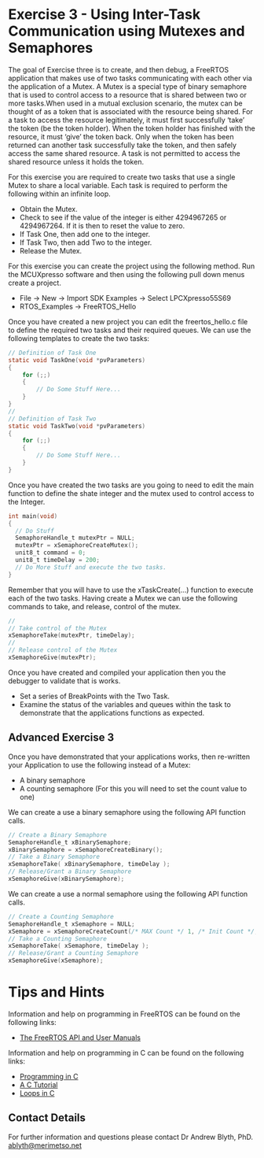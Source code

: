 # Exercise 3 - Using Inter-Task Communication using Mutexes and Semaphores

The goal of Exercise three is to create, and then debug, a FreeRTOS application that makes use of two tasks communicating with each other via the application of a Mutex. A Mutex is a special type of binary semaphore that is used to control access to a resource that is shared between two or more tasks.When used in a mutual exclusion scenario, the mutex can be thought of as a token that is associated with the resource being shared. For a task to access the resource legitimately, it must first successfully ‘take’ the token (be the token holder). When the token holder has finished with the resource, it must ‘give’ the token back. Only when the token has been returned can another task successfully take the token, and then safely access the same shared resource. A task is not permitted to access the shared resource unless it holds the token.

For this exercise you are required to create two tasks that use a single Mutex to share a local variable. Each task is required to perform the following within an infinite loop.
* Obtain the Mutex.
* Check to see if the value of the integer is either 4294967265 or 4294967264. If it is then to reset the value to zero.
* If Task One, then add one to the integer.
* If Task Two, then add Two to the integer.
* Release the Mutex.

For this exercise you can create the project using the following method. Run the MCUXpresso software and then using the following pull down menus create a project.
* File -> New -> Import SDK Examples -> Select LPCXpresso55S69
* RTOS_Examples -> FreeRTOS_Hello

Once you have created a new project you can edit the freertos_hello.c file to define the required two tasks and their required queues. We can use the following templates to create the two tasks:
```c
// Definition of Task One
static void TaskOne(void *pvParameters)
{
    for (;;)
    {
        // Do Some Stuff Here...
    }
}
//
// Definition of Task Two
static void TaskTwo(void *pvParameters)
{
    for (;;)
    {
        // Do Some Stuff Here...
    }
}
```
Once you have created the two tasks are you going to need to edit the main function to define the shate integer and the mutex used to control access to the Integer.

```c
int main(void)
{
  // Do Stuff
  SemaphoreHandle_t mutexPtr = NULL;
  mutexPtr = xSemaphoreCreateMutex();
  unit8_t command = 0;
  unit8_t timeDelay = 200;
  // Do More Stuff and execute the two tasks.
}

```
Remember that you will have to use the xTaskCreate(...) function to execute each of the two tasks. Having create a Mutex we can use the following commands to take, and release, control of the mutex.
```c
//
// Take control of the Mutex
xSemaphoreTake(mutexPtr, timeDelay);
//
// Release control of the Mutex
xSemaphoreGive(mutexPtr);
```
Once you have created and compiled your application then you the debugger to validate that is works.
* Set a series of BreakPoints with the Two Task.
* Examine the status of the variables and queues within the task to demonstrate that the applications functions as expected.

##  Advanced Exercise 3
Once you have demonstrated that your applications works, then re-written your Application to use the following instead of a Mutex:
* A binary semaphore
* A counting semaphore (For this you will need to set the count value to one)

We can create a use a binary semaphore using the following API function calls.
```c
// Create a Binary Semaphore
SemaphoreHandle_t xBinarySemaphore;
xBinarySemaphore = xSemaphoreCreateBinary();
// Take a Binary Semaphore
xSemaphoreTake( xBinarySemaphore, timeDelay );
// Release/Grant a Binary Semaphore
xSemaphoreGive(xBinarySemaphore);
```

We can create a use a normal semaphore using the following API function calls.
```c
// Create a Counting Semaphore
SemaphoreHandle_t xSemaphore = NULL;
xSemaphore = xSemaphoreCreateCount(/* MAX Count */ 1, /* Init Count */, 0);
// Take a Counting Semaphore
xSemaphoreTake( xSemaphore, timeDelay );
// Release/Grant a Counting Semaphore
xSemaphoreGive(xSemaphore);
```


# Tips and Hints
Information and help on programming in FreeRTOS can be found on the following links:
* [The FreeRTOS API and User Manuals](https://www.freertos.org/Documentation/RTOS_book.html)

Information and help on programming in C can be found on the following links:
* [Programming in C](https://beginnersbook.com/2014/01/c-program-structure/)
* [A C Tutorial](https://www.cprogramming.com/tutorial/c-tutorial.html?inl=nv)
* [Loops in C](https://www.tutorialspoint.com/cprogramming/c_loops.htm)

## Contact Details

For further information and questions please contact Dr Andrew Blyth, PhD. <ablyth@merimetso.net>
